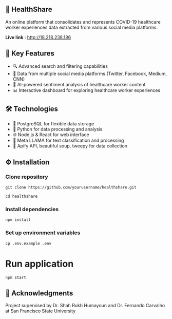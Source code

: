## 🏥 HealthShare

An online platform that consolidates and represents COVID-19 healthcare worker experiences data extracted from various social media platforms.

**Live link** : http://18.218.238.186

## 🎯 Key Features
- 🔍 Advanced search and filtering capabilities 
- 📱 Data from multiple social media platforms (Twitter, Facebook, Medium, CNN) 
- 🧠 AI-powered sentiment analysis of healthcare worker content 
- 📊 Interactive dashboard for exploring healthcare worker experiences 


## 🛠️ Technologies

- 💾 PostgreSQL for flexible data storage
- 🐍 Python for data processing and analysis
- 🌐 Node.js & React for web interface
- 🤖 Meta LLAMA for text classification and processing
- 🔌 Apify API, beautiful soup, tweepy for data collection

## ⚙️ Installation
### Clone repository
	git clone https://github.com/yourusername/healthshare.git

	cd healthshare

### Install dependencies
	npm install

### Set up environment variables
	cp .env.example .env

# Run application
	npm start

## 👏 Acknowledgments
Project supervised by Dr. Shah Rukh Humayoun and Dr. Fernando Carvalho at San Francisco State University

